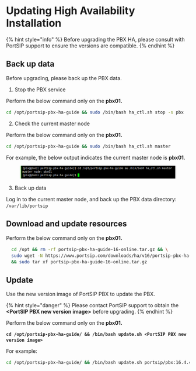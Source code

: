 # Updating High Availability Installation

{% hint style="info" %}
Before upgrading the PBX HA, please consult with PortSIP support to ensure the versions are compatible.
{% endhint %}

## Back up data

Before upgrading, please back up the PBX data.

1. Stop the PBX service

Perform the below command only on the **pbx01.**

```sh
cd /opt/portsip-pbx-ha-guide && sudo /bin/bash ha_ctl.sh stop -s pbx
```

2. Check the current master node

Perform the below command only on the **pbx01.**

```sh
cd /opt/portsip-pbx-ha-guide && sudo /bin/bash ha_ctl.sh master
```

For example, the below output indicates the current master node is **pbx01**.&#x20;

<figure><img src="../../../.gitbook/assets/ubuntu-ha-27.png" alt=""><figcaption></figcaption></figure>

3. Back up data

Log in to the current master node, and back up the PBX data directory: `/var/lib/portsip`

## Download and update resources

Perform the below command only on the **pbx01.**

```sh
  cd /opt && rm -rf portsip-pbx-ha-guide-16-online.tar.gz && \
  sudo wget -N https://www.portsip.com/downloads/ha/v16/portsip-pbx-ha-guide-16-online.tar.gz \
  && sudo tar xf portsip-pbx-ha-guide-16-online.tar.gz
```

## **Update**

Use the new version image of PortSIP PBX to update the PBX.

{% hint style="danger" %}
Please contact PortSIP support to obtain the **\<PortSIP PBX new version image>** before upgrading.
{% endhint %}

Perform the below command only on the **pbx01.**

<pre class="language-sh"><code class="lang-sh"><strong>cd /opt/portsip-pbx-ha-guide/ &#x26;&#x26; /bin/bash update.sh &#x3C;PortSIP PBX new version image>
</strong></code></pre>

For example:

```sh
cd /opt/portsip-pbx-ha-guide/ && /bin/bash update.sh portsip/pbx:16.4.4.2814-release
```

